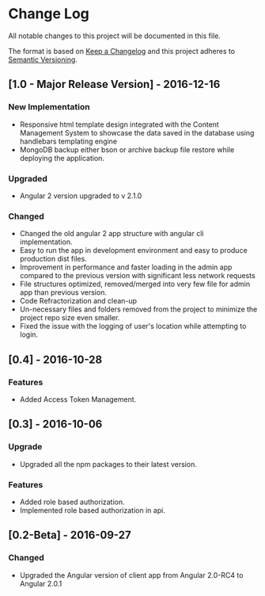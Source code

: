 # Change Log
All notable changes to this project will be documented in this file.

The format is based on [Keep a Changelog](http://keepachangelog.com/) 
and this project adheres to [Semantic Versioning](http://semver.org/).

## [1.0 - Major Release Version] - 2016-12-16

### New Implementation
- Responsive html template design integrated with the Content Management System to showcase the data saved in the database using handlebars templating engine
- MongoDB backup either bson or archive backup file restore while deploying the application.

### Upgraded
- Angular 2 version upgraded to v 2.1.0

### Changed
- Changed the old angular 2 app structure with angular cli implementation.
- Easy to run the app in development environment and easy to produce production dist files.
- Improvement in performance and faster loading in the admin app compared to the previous version with significant less network requests
- File structures optimized, removed/merged into very few file for admin app than previous version.
- Code Refractorization and clean-up
- Un-necessary files and folders removed from the project to minimize the project  repo size even smaller.
- Fixed the issue with the logging of user's location while attempting to login.

## [0.4] - 2016-10-28

### Features
- Added Access Token Management.



## [0.3] - 2016-10-06

### Upgrade
- Upgraded all the npm packages to their latest version.

### Features
- Added role based authorization.
- Implemented role based authorization in api.



## [0.2-Beta] - 2016-09-27


### Changed
- Upgraded the Angular version of client app from Angular 2.0-RC4 to Angular 2.0.1



